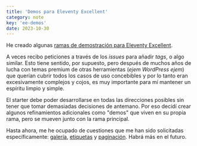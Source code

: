 ```yaml
---
title: 'Demos para Eleventy Excellent'
category: note
key: 'ee-demos'
date: 2023-10-30
---
```


He creado algunas [ramas de demostración para Eleventy Excellent](https://eleventy-excellent.netlify.app/blog/demo-pages/).

A veces recibo peticiones a través de los _issues_ para añadir _tags_, o algo similar. Esto tiene sentido, por supuesto, pero después de muchos años de lucha con temas premium de otras herramientas (_ejem WordPress ejem_) que querían cubrir todos los casos de uso concebibles y por lo tanto eran excesivamente complejos y cojos, es muy importante para mí mantener un espíritu limpio y simple.

El starter debe poder desarrollarse en todas las direcciones posibles sin tener que tomar demasiadas decisiones de antemano. Por eso decidí crear algunos refinamientos adicionales como "demos" que viven en su propia rama, pero se mueven junto con la rama principal.

Hasta ahora, me he ocupado de cuestiones que me han sido solicitadas específicamente: [galería](https://eleventy-excellent-gallery.netlify.app/gallery/), [etiquetas](https://eleventy-excellent-tags.netlify.app/tags/) y [paginación](https://eleventy-excellent-pagination.netlify.app/blog/page-1/). Habrá más en el futuro.
